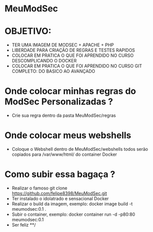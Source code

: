 # MeuModSec


# OBJETIVO: #

- TER UMA IMAGEM DE MODSEC + APACHE + PHP 
- LIBERDADE PARA CRIAÇÃO DE REGRAS E TESTES RAPIDOS
- COLOCAR EM PRATICA O QUE FOI APRENDIDO NO CURSO DESCOMPLICANDO O DOCKER
- COLOCAR EM PRATICA O QUE FOI APRENDIDO NO CURSO GIT COMPLETO: DO BASICO AO AVANÇADO


# Onde colocar minhas regras do ModSec Personalizadas ? #

- Crie sua regra dentro da pasta MeuModSec/regras


# Onde colocar meus webshells #

- Coloque o Webshell dentro de MeuModSec/webshells todos serão copiados para /var/www/html/ do container Docker


# Como subir essa bagaça ? #

- Realizar o famoso git clone https://github.com/felipe8398/MeuModSec.git
- Ter instalado o idolatrado e sensacional Docker
- Realizar o build da imagem, exemplo: docker image build -t meumodsec:0.1 .
- Subir o container, exemplo: docker container run -d -p80:80 meumodsec:0.1
- Ser feliz \**/





